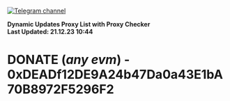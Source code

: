 [![Telegram channel](https://img.shields.io/endpoint?url=https://runkit.io/damiankrawczyk/telegram-badge/branches/master?url=https://t.me/n4z4v0d)](https://t.me/n4z4v0d) 

**Dynamic Updates Proxy List with Proxy Checker**  
**Last Updated: 21.12.23 10:44**

# DONATE (_any evm_) - 0xDEADf12DE9A24b47Da0a43E1bA70B8972F5296F2
